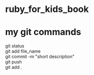 # ruby_for_kids_book

# my git commands
git status\
git add file_name\
git commit -m "short description"\
git push \
git add .
